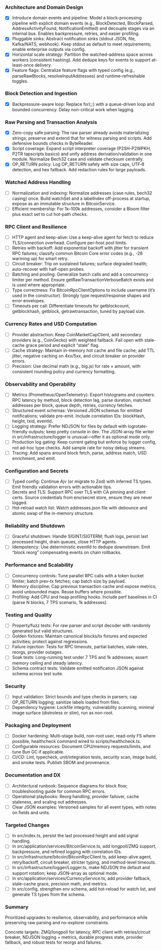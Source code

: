 ### Architecture and Domain Design

- [x] Introduce domain events and pipeline: Model a block-processing pipeline with explicit domain events (e.g., BlockDetected, BlockParsed, AddressActivityFound, NotificationEmitted) and decouple stages via an internal bus. Enables backpressure, retries, and easier profiling.
- [x] Pluggable sinks: Abstract notification sinks (stdout JSON, file, Kafka/NATS, webhook). Keep stdout as default to meet requirements; enable enterprise outputs via config.
- [x] Horizontal scale strategy: Partition the watched-address space across workers (consistent hashing). Add dedupe keys for events to support at-least-once delivery.
- [x] Feature flags: Centralize feature flags with typed config (e.g., parseRawBlocks, resolveInputAddresses) and runtime-refreshable toggles.

### Block Detection and Ingestion

- [x] Backpressure-aware loop: Replace for(;;) with a queue-driven loop and bounded concurrency. Delay non-critical work when lagging.

### Raw Parsing and Transaction Analysis

- [x] Zero-copy safe parsing: The raw parser already avoids materializing strings; preserve and extend that for witness parsing and scripts. Add defensive bounds checks in ByteReader.
- [x] Script coverage: Expand script interpreter coverage (P2SH-P2WPKH, P2TR tapscripts basics) and unify address derivation/validation in one module. Normalize Bech32 case and validate checksum centrally.
- [x] OP_RETURN policy: Log OP_RETURN safely with size caps, UTF‑8 detection, and hex fallback. Add redaction rules for large payloads.

### Watched Address Handling

- [ ] Normalization and indexing: Normalize addresses (case rules, bech32 casing) once. Build watchSet and a labelIndex off-process at startup, expose as an immutable structure in BitcoinService.
- [ ] Efficient membership: For 1k–100k addresses, consider a Bloom filter plus exact set to cut hot-path checks.

### RPC Client and Resilience

- [ ] HTTP agent and keep-alive: Use a keep-alive agent for fetch to reduce TLS/connection overhead. Configure per-host pool limits.
- [ ] Retries with backoff: Add exponential backoff with jitter for transient RPC failures; classify common Bitcoin Core error codes (e.g., -28 warming up) for smart retry.
- [ ] Circuit breaker: Trip on sustained failures; surface degraded health; auto-recover with half-open probes.
- [ ] Batching and pooling: Generalize batch calls and add a concurrency limiter per method. Ensure getRawTransactionVerboseBatch exists and is used where appropriate.
- [ ] Type correctness: Fix BitcoinRpcClientOptions to include username (it’s used in the constructor). Strongly type request/response shapes and error envelopes.
- [ ] Timeouts per call: Differentiate timeouts for getblockcount, getblockhash, getblock, getrawtransaction, tuned by payload size.

### Currency Rates and USD Computation

- [ ] Provider abstraction: Keep CoinMarketCapClient, add secondary providers (e.g., CoinGecko) with weighted fallback. Fail open with stale-cache grace period and explicit “stale” flag.
- [ ] Cache strategy: Maintain in-memory hot cache and file cache; add TTL jitter, negative caching on 4xx/5xx, and circuit breaker on provider errors.
- [ ] Precision: Use decimal math (e.g., big.js) for rate × amount, with consistent rounding policy and currency formatting.

### Observability and Operability

- [ ] Metrics (Prometheus/OpenTelemetry): Export histograms and counters: RPC latency by method, block detection lag, parse duration, matched addresses per block, queue depth, retries, currency fetches.
- [ ] Structured event schemas: Versioned JSON schemas for emitted notifications; validate pre-emit. Include correlation IDs: blockHash, height, txid, eventId.
- [ ] Logging strategy: Prefer NDJSON for files by default with logrotate-friendly outputs; keep pretty console in dev. The JSON-array file writer in src/infrastructure/logger is unusual—offer it as optional mode only.
- [ ] Production log gating: Keep current gating but enforce by logger config, not ad-hoc type checks. Add sample rate for noisy debug streams.
- [ ] Tracing: Add spans around block fetch, parse, address match, USD enrichment, and emit.

### Configuration and Secrets

- [ ] Typed config: Continue Ajv (or migrate to Zod) with inferred TS types. Emit friendly validation errors with actionable tips.
- [ ] Secrets and TLS: Support RPC over TLS with CA pinning and client certs. Source credentials from env/secret store, ensure they are never logged.
- [ ] Hot-reload watch list: Watch addresses.json file with debounce and atomic swap of the in-memory structure.

### Reliability and Shutdown

- [ ] Graceful shutdown: Handle SIGINT/SIGTERM; flush logs, persist last processed height, drain queues, close HTTP agents.
- [ ] Idempotency: Use deterministic eventId to dedupe downstream. Emit “block reorg” compensating events on chain rollbacks.

### Performance and Scalability

- [ ] Concurrency controls: Tune parallel RPC calls with a token bucket limiter; batch prev-tx fetches; cap batch size by payload.
- [ ] Memory discipline: Cap previous transaction cache and expose metrics; avoid unbounded maps. Reuse buffers where possible.
- [ ] Profiling: Add CPU and heap profiling hooks. Include perf baselines in CI (parse N blocks, 7 TPS scenario, 1k addresses).

### Testing and Quality

- [ ] Property/fuzz tests: For raw parser and script decoder with randomly generated but valid structures.
- [ ] Golden fixtures: Maintain canonical blocks/tx fixtures and expected activities; protect against regressions.
- [ ] Failure injection: Tests for RPC timeouts, partial batches, stale rates, reorgs, provider outages.
- [ ] Soak tests: Long-running test under 7 TPS and 1k addresses; assert memory ceiling and steady latency.
- [ ] Schema contract tests: Validate emitted notification JSON against schema across test suite.

### Security

- [ ] Input validation: Strict bounds and type checks in parsers; cap OP_RETURN logging; sanitize labels loaded from files.
- [ ] Dependency hygiene: Lockfile integrity, vulnerability scanning, minimal image surface (distroless or slim), run as non-root.

### Packaging and Deployment

- [ ] Docker hardening: Multi-stage build, non-root user, read-only FS where possible, healthcheck command wired to scripts/healthcheck.ts.
- [ ] Configurable resources: Document CPU/memory requests/limits, and tune Bun GC if applicable.
- [ ] CI/CD: Lint, typecheck, unit/integration tests, security scan, image build, and smoke tests. Publish SBOM and provenance.

### Documentation and DX

- [ ] Architectural runbook: Sequence diagrams for block flow; troubleshooting guide for common RPC errors.
- [ ] Operational playbooks: Reorg handling, provider failover, cache staleness, and scaling out addresses.
- [ ] Clear JSON examples: Versioned samples for all event types, with notes on fields and units.

### Targeted Changes

- [ ] In src/index.ts, persist the last processed height and add signal handling.
- [ ] In src/application/services/BitcoinService.ts, add longpoll/ZMQ support, backpressure, and refined logging with correlation IDs.
- [ ] In src/infrastructure/bitcoin/BitcoinRpcClient.ts, add keep-alive agent, retry/backoff, circuit breaker, stricter typing, and method-level timeouts.
- [ ] In src/infrastructure/logger/Logger.ts, make NDJSON the default and support rotation; keep JSON-array as optional mode.
- [ ] In src/application/services/CurrencyService.ts, add provider fallback, stale-cache grace, precision math, and metrics.
- [ ] In src/config, strengthen env schema, add hot-reload for watch list, and generate TS types from the schema.

### Summary

Prioritized upgrades to resilience, observability, and performance while preserving raw parsing and no-explorer constraints.

Concrete targets: ZMQ/longpoll for latency, RPC client with retries/circuit breaker, NDJSON logging + metrics, durable progress state, provider fallback, and robust tests for reorgs and failures.